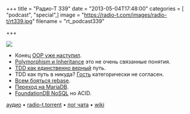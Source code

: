 +++
title = "Радио-Т 339"
date = "2013-05-04T17:48:00"
categories = [ "podcast", "special",]
image = "https://radio-t.com/images/radio-t/rt339.jpg"
filename = "rt_podcast339"

+++

![](https://radio-t.com/images/radio-t/rt339.jpg)

* Конец [OOP уже наступил](http://blogs.msdn.com/b/alfredth/archive/2011/03/22/object-oriented-programming-is-dead.aspx).
* [Polymorphism и Inheritance](http://www.javacodegeeks.com/2013/04/polymorphism-and-inheritance-are-independent-of-each-other.html) это не очень связанные понятия.
* [TDD как единственно верный](http://agile.dzone.com/articles/not-using-test-first-youre) путь.
* TDD как путь в никуда? [Гость](https://twitter.com/a_abashev) категорически не согласен.
* [Всем бояться rebase](http://geekblog.oneandoneis2.org/index.php/2013/04/30/please-stay-away-from-rebase).
* [Переход на MariaDB](http://ostatic.com/blog/wikipedia-migrates-to-mariadb).
* [FoundationDB NoSQL](http://www.infoq.com/news/2013/04/foundationdb-nosql-database) но ACID.

[аудио](https://cdn.radio-t.com/rt_podcast339.mp3) • [radio-t.torrent](http://www.radio-t.com/torrents/rt_podcast339.mp3.torrent) • [лог чата](http://chat.radio-t.com/logs/radio-t-339.html) • [wiki](http://wiki.radio-t.com/%D0%92%D1%8B%D0%BF%D1%83%D1%81%D0%BA_339)<audio src="https://cdn.radio-t.com/rt_podcast339.mp3" preload="none"></audio>
